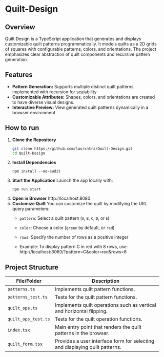 # Quilt-Design

## Overview
Quilt Design is a TypeScript application that generates and displays customizable quilt patterns programmatically. It models quilts as a 2D grids of squares with configurable patterns, colors, and orientations. The project emphasizes clear abstraction of quilt components and recursive pattern generation. 

## Features
- **Pattern Generation:** Supports multiple distinct quilt patterns implemented with recursion for scalability
- **Customizable Attributes:** Shapes, colors, and orientations are created to have diverse visual designs.
- **Interactive Preview:** View generated quilt patterns dynamically in a browser environment

## How to run 
1. **Clone the Repository**
   ```bash
   git clone https://github.com/laurxntra/Quilt-Design.git
   cd Quilt-Design
   ```
2. **Install Dependencies**
   ```
   npm install --no-audit
   ```
3. **Start the Application**
   Launch the app locally with:
   ```
   npm run start
   ```
4. **Open in Browser**
   http://localhost:8080
5. **Customize Quilt**
   You can customize the quilt by modifying the URL query parameters:
   - `pattern`: Select a quilt pattern (`A`, `B`, `C`, `D`, or `E`)
   - `color`: Choose a color (`green` by default, or `red`)
   - `rows`: Specify the number of rows as a positive integer
   
   - Example: To display pattern C in red with 8 rows, use: http://localhost:8080/?pattern=C&color=red&rows=8
  
## Project Structure
| File/Folder          | Description                                                |
|---------------------|------------------------------------------------------------|
| `patterns.ts`        | Implements quilt pattern functions. |
| `patterns_test.ts`   | Tests for the quilt pattern functions.       |
| `quilt_ops.ts`       | Implements quilt operations such as vertical and horizontal flipping. |
| `quilt_ops_test.ts`  | Tests for the quilt operation functions.     |
| `index.tsx`          | Main entry point that renders the quilt patterns in the browser. |
| `quilt_form.tsx`     | Provides a user interface form for selecting and displaying quilt patterns. |

    
